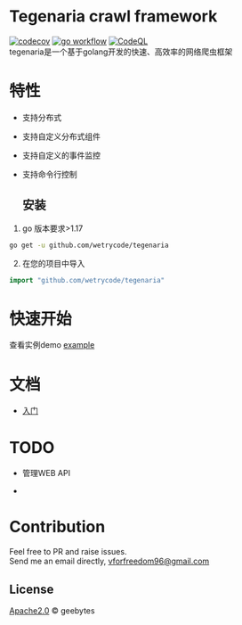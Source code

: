 # Tegenaria crawl framework

[![codecov](https://codecov.io/gh/wetrycode/tegenaria/branch/master/graph/badge.svg?token=XMW3K1JYPB)](https://codecov.io/gh/wetrycode/tegenaria)
[![go workflow](https://github.com/wetrycode/tegenaria/actions/workflows/go.yml/badge.svg)](https://github.com/wetrycode/tegenaria/actions/workflows/go.yml/badge.svg)
[![CodeQL](https://github.com/wetrycode/tegenaria/actions/workflows/codeql-analysis.yml/badge.svg)](https://github.com/wetrycode/tegenaria/actions/workflows/codeql-analysis.yml)  
tegenaria是一个基于golang开发的快速、高效率的网络爬虫框架

# 特性

- 支持分布式  

- 支持自定义分布式组件  

- 支持自定义的事件监控

- 支持命令行控制
  
  ## 安装
1. go 版本要求>1.17  

```bash
go get -u github.com/wetrycode/tegenaria
```

2. 在您的项目中导入

```go
import "github.com/wetrycode/tegenaria"
```

# 快速开始

查看实例demo [example](example) 

# 文档

- [入门](docs/Tutorial.md)

# TODO

- 管理WEB API

- 

# Contribution

Feel free to PR and raise issues.  
Send me an email directly, vforfreedom96@gmail.com  

## License

[Apache2.0](LICENSE) © geebytes  
